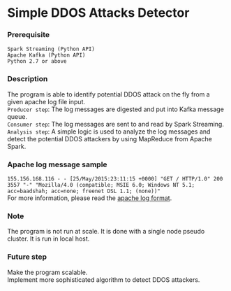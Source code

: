 # Simple DDOS Attacks Detector

### Prerequisite
```Spark Streaming (Python API)```  
```Apache Kafka (Python API)```   
```Python 2.7 or above``` 

### Description
The program is able to identify potential DDOS attack on the fly from a given apache log file input.  
```Producer step```: The log messages are digested and put into Kafka message queue.  
```Consumer step```: The log messages are sent to and read by Spark Streaming.  
```Analysis step```: A simple logic is used to analyze the log messages and detect the potential DDOS attackers by using MapReduce from Apache Spark.

### Apache log message sample 
```155.156.168.116 - - [25/May/2015:23:11:15 +0000] "GET / HTTP/1.0" 200 3557 "-" "Mozilla/4.0 (compatible; MSIE 6.0; Windows NT 5.1; acc=baadshah; acc=none; freenet DSL 1.1; (none))"```  
For more information, please read the [apache log format](https://httpd.apache.org/docs/2.2/logs.html).

### Note
The program is not run at scale. It is done with a single node pseudo cluster. It is run in local host. 

### Future step
Make the program scalable.  
Implement more sophisticated algorithm to detect DDOS attackers. 
